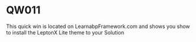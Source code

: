 # QW011
 This quick win is located on LearnabpFramework.com and shows you show to  install the LeptonX Lite theme to your Solution
